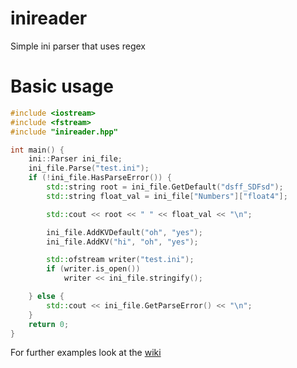 # inireader
Simple ini parser that uses regex 

# Basic usage

```cpp
#include <iostream>
#include <fstream>
#include "inireader.hpp"

int main() {
    ini::Parser ini_file;
    ini_file.Parse("test.ini");
    if (!ini_file.HasParseError()) {
        std::string root = ini_file.GetDefault("dsff_SDFsd");
        std::string float_val = ini_file["Numbers"]["float4"];

        std::cout << root << " " << float_val << "\n";

        ini_file.AddKVDefault("oh", "yes");
        ini_file.AddKV("hi", "oh", "yes");

        std::ofstream writer("test.ini");
        if (writer.is_open())
            writer << ini_file.stringify();

    } else {
        std::cout << ini_file.GetParseError() << "\n";
    }
    return 0;
}
```
For further examples look at the [wiki](https://github.com/X-rays5/inireader/wiki)
